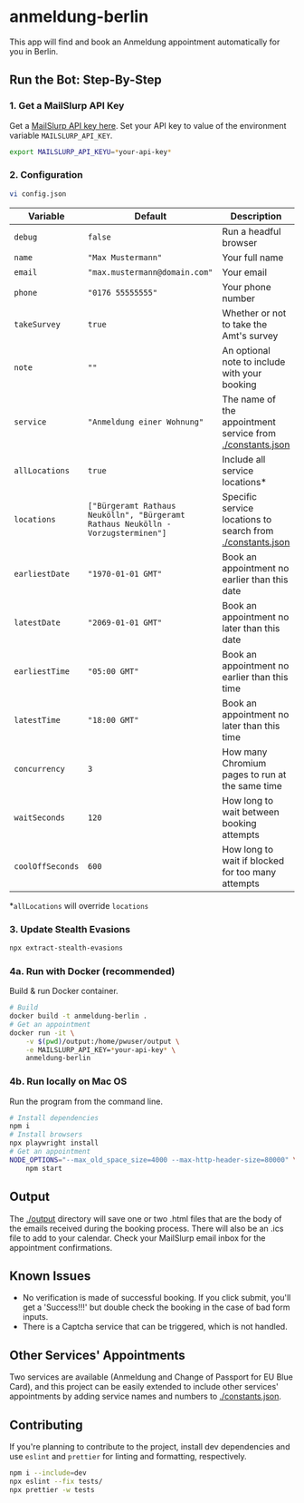 # anmeldung-berlin

This app will find and book an Anmeldung appointment automatically for you in Berlin.

## Run the Bot: Step-By-Step

### 1. Get a MailSlurp API Key

Get a [MailSlurp API key here](https://app.mailslurp.com/sign-up/). Set your API key to value of the environment variable `MAILSLURP_API_KEY`.

```bash
export MAILSLURP_API_KEYU=*your-api-key*
```

### 2. Configuration

```bash
vi config.json
```

Variable | Default | Description
---------|----------|---------
 `debug` | `false` | Run a headful browser
 `name` | `"Max Mustermann"` | Your full name
 `email` | `"max.mustermann@domain.com"` | Your email
 `phone` | `"0176 55555555"` | Your phone number
 `takeSurvey` | `true` | Whether or not to take the Amt's survey
 `note` | `""` | An optional note to include with your booking
 `service` | `"Anmeldung einer Wohnung"` | The name of the appointment service from [./constants.json](./constants.json)
 `allLocations` | `true` | Include all service locations*
 `locations` | `["Bürgeramt Rathaus Neukölln", "Bürgeramt Rathaus Neukölln - Vorzugsterminen"]` | Specific service locations to search from [./constants.json](./constants.json)
 `earliestDate` | `"1970-01-01 GMT"` | Book an appointment no earlier than this date
 `latestDate` | `"2069-01-01 GMT"` | Book an appointment no later than this date
 `earliestTime` | `"05:00 GMT"` | Book an appointment no earlier than this time
 `latestTime` | `"18:00 GMT"` | Book an appointment no later than this time
 `concurrency` | `3` | How many Chromium pages to run at the same time
 `waitSeconds` | `120` | How long to wait between booking attempts
 `coolOffSeconds` | `600` | How long to wait if blocked for too many attempts

*`allLocations` will override `locations`

### 3. Update Stealth Evasions

```bash
npx extract-stealth-evasions
```

### 4a. Run with Docker (recommended)

Build & run Docker container.

```bash
# Build
docker build -t anmeldung-berlin .
# Get an appointment
docker run -it \
    -v $(pwd)/output:/home/pwuser/output \
    -e MAILSLURP_API_KEY=*your-api-key* \
    anmeldung-berlin
```

### 4b. Run locally on Mac OS

Run the program from the command line.

```bash
# Install dependencies
npm i
# Install browsers
npx playwright install
# Get an appointment
NODE_OPTIONS="--max_old_space_size=4000 --max-http-header-size=80000" \
    npm start
```

## Output

The [./output](./output) directory will save one or two .html files that are the body of the emails received during the booking process. There will also be an .ics file to add to your calendar. Check your MailSlurp email inbox for the appointment confirmations.

## Known Issues

- No verification is made of successful booking. If you click submit, you'll get a 'Success!!!' but double check the booking in the case of bad form inputs.
- There is a Captcha service that can be triggered, which is not handled.

## Other Services' Appointments

Two services are available (Anmeldung and Change of Passport for EU Blue Card), and this project can be easily extended to include other services' appointments by adding service names and numbers to [./constants.json](./constants.json).

## Contributing

If you're planning to contribute to the project, install dev dependencies and use `eslint` and `prettier` for linting and formatting, respectively.

```bash
npm i --include=dev
npx eslint --fix tests/
npx prettier -w tests
```
